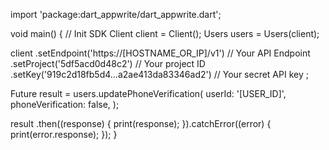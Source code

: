 import 'package:dart_appwrite/dart_appwrite.dart';

void main() { // Init SDK
  Client client = Client();
  Users users = Users(client);

  client
    .setEndpoint('https://[HOSTNAME_OR_IP]/v1') // Your API Endpoint
    .setProject('5df5acd0d48c2') // Your project ID
    .setKey('919c2d18fb5d4...a2ae413da83346ad2') // Your secret API key
  ;

  Future result = users.updatePhoneVerification(
    userId: '[USER_ID]',
    phoneVerification: false,
  );

  result
    .then((response) {
      print(response);
    }).catchError((error) {
      print(error.response);
  });
}